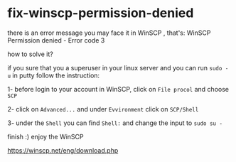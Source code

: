 # fix-winscp-permission-denied
there is an error message you may face it in WinSCP , that's: WinSCP Permission denied - Error code 3

how to solve it?

if you sure that you a superuser in your linux server and you can run `sudo -u` in putty follow the instruction:

1- before login to your account in WinSCP, click on `File procol` and choose `SCP`

2- click on `Advanced...` and under `Evvironment` click on `SCP/Shell`

3- under the `Shell` you can find `Shell:` and change the input to `sudo su -`

finish :) enjoy the WinSCP

https://winscp.net/eng/download.php
